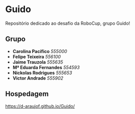 # Guido

Repositório dedicado ao desafio da RoboCup, grupo Guido!

## Grupo
- **Carolina Pacífico** _555000_
- **Felipe Teixeira** _556100_
- **Jaime Trauzola** _555635_
- **Mª Eduarda Fernandes** _554593_
- **Nickolas Rodrigues** _555653_
- **Victor Andrade** _555902_

## Hospedagem
https://d-araujof.github.io/Guido/